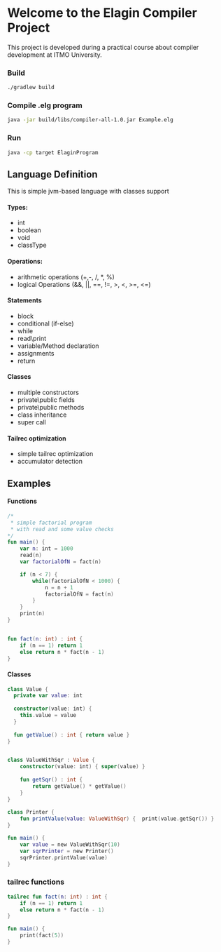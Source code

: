 # Welcome to the Elagin Compiler Project

This project is developed during a practical course about compiler development at ITMO University.


### Build 

```bash
./gradlew build
```


### Compile .elg program

```bash
java -jar build/libs/compiler-all-1.0.jar Example.elg
```

### Run

```bash
java -cp target ElaginProgram 
```

## Language Definition

This is simple jvm-based language with classes support

#### Types:
* int
* boolean
* void
* classType


#### Operations:
* arithmetic operations (+,-, /, *, %)
* logical Operations (&&, ||, ==, !=, >, <, >=, <=)


#### Statements
* block
* conditional (if-else)
* while 
* read\print
* variable/Method declaration
* assignments
* return


#### Classes

* multiple constructors
* private\public fields
* private\public methods
* class inheritance
* super call


#### Tailrec optimization

* simple tailrec optimization
* accumulator detection



## Examples



#### Functions
```kotlin
/* 
 * simple factorial program
 * with read and some value checks
*/
fun main() {
    var n: int = 1000
    read(n)
    var factorialOfN = fact(n)

    if (n < 7) {
        while(factorialOfN < 1000) {
            n = n + 1
            factorialOfN = fact(n)
        }
    }
    print(n)
}


fun fact(n: int) : int {
    if (n == 1) return 1
    else return n * fact(n - 1)
}
```          



#### Classes
```kotlin
class Value { 
  private var value: int
  
  constructor(value: int) { 
    this.value = value 
  }
  
  fun getValue() : int { return value }
}


class ValueWithSqr : Value {
    constructor(value: int) { super(value) }
    
    fun getSqr() : int { 
        return getValue() * getValue()
    }
}   
 
class Printer {
    fun printValue(value: ValueWithSqr) {  print(value.getSqr()) }
}

fun main() {
    var value = new ValueWithSqr(10)
    var sqrPrinter = new Printer()
    sqrPrinter.printValue(value)
}
``` 

### tailrec functions
```kotlin
tailrec fun fact(n: int) : int {
    if (n == 1) return 1
    else return n * fact(n - 1)
}

fun main() {
    print(fact(5))
}
```          
